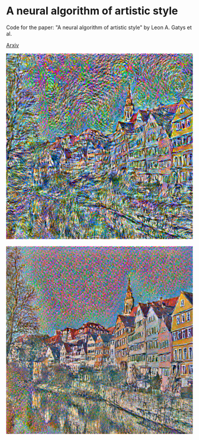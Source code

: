 # A neural algorithm of artistic style
Code for the paper: "A neural algorithm of artistic style" by Leon A. Gatys et al.

[Arxiv](https://arxiv.org/abs/1508.06576)

![](https://github.com/dangmanhtruong1995/A-neural-algorithm-of-artistic-style/blob/main/1.png)

![](https://github.com/dangmanhtruong1995/A-neural-algorithm-of-artistic-style/blob/main/2.png)




